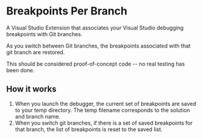 # Breakpoints Per Branch

A Visual Studio Extension that associates your Visual Studio debugging breakpoints with Git branches.

As you switch between Git branches, the breakpoints associated with that git branch are restored.

This should be considered proof-of-concept code -- no real testing has been done.

## How it works

1. When you launch the debugger, the current set of breakpoints are saved to your temp directory. The temp filename corresponds to the solution and branch name.
1. When you switch git branches, if there is a set of saved breakpoints for that branch, the list of breakpoints is reset to the saved list.
